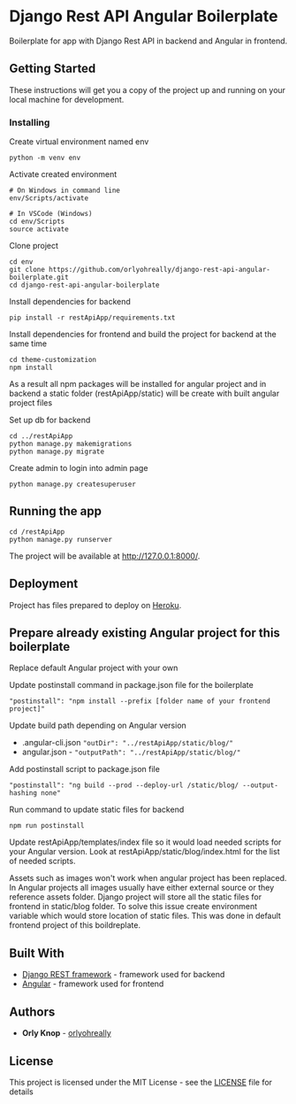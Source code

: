 # Django Rest API Angular Boilerplate

Boilerplate for app with Django Rest API in backend and Angular in frontend.

## Getting Started

These instructions will get you a copy of the project up and running on your local machine for development.

### Installing

Create virtual environment named env

```
python -m venv env
```

Activate created environment

```
# On Windows in command line
env/Scripts/activate

# In VSCode (Windows)
cd env/Scripts
source activate
```

Clone project

```
cd env
git clone https://github.com/orlyohreally/django-rest-api-angular-boilerplate.git
cd django-rest-api-angular-boilerplate
```

Install dependencies for backend

```
pip install -r restApiApp/requirements.txt
```

Install dependencies for frontend and build the project for backend at the same time

```
cd theme-customization
npm install
```

As a result all npm packages will be installed for angular project and in backend a static folder (restApiApp/static) will be create with built angular project files

Set up db for backend

```
cd ../restApiApp
python manage.py makemigrations
python manage.py migrate
```

Create admin to login into admin page

```
python manage.py createsuperuser
```

## Running the app

```
cd /restApiApp
python manage.py runserver
```

The project will be available at http://127.0.0.1:8000/.

## Deployment

Project has files prepared to deploy on [Heroku](https://www.heroku.com/platform).

## Prepare already existing Angular project for this boilerplate

Replace default Angular project with your own

Update postinstall command in package.json file for the boilerplate

```
"postinstall": "npm install --prefix [folder name of your frontend project]"
```

Update build path depending on Angular version

- .angular-cli.json `"outDir": "../restApiApp/static/blog/"`
- angular.json - `"outputPath": "../restApiApp/static/blog/"`

Add postinstall script to package.json file

```
"postinstall": "ng build --prod --deploy-url /static/blog/ --output-hashing none"
```

Run command to update static files for backend

```
npm run postinstall
```

Update restApiApp/templates/index file so it would load needed scripts for your Angular version. Look at restApiApp/static/blog/index.html for the list of needed scripts.

Assets such as images won't work when angular project has been replaced. In Angular projects all images usually have either external source or they reference assets folder. Django project will store all the static files for frontend in static/blog folder. To solve this issue create environment variable which would store location of static files. This was done in default frontend project of this boildreplate.

## Built With

- [Django REST framework](https://www.django-rest-framework.org/) - framework used for backend
- [Angular](https://angular.io/) - framework used for frontend

## Authors

- **Orly Knop** - [orlyohreally](https://github.com/orlyohreally)

## License

This project is licensed under the MIT License - see the [LICENSE](LICENSE) file for details
